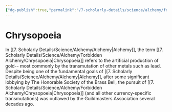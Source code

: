 ```yaml
---
{"dg-publish":true,"permalink":"/7-scholarly-details/science/alchemy/forbidden-alchemy/chrysopoeia/","noteIcon":""}
---
```


# Chrysopoeia

In [[7. Scholarly Details/Science/Alchemy/Alchemy\|Alchemy]], the term [[7. Scholarly Details/Science/Alchemy/Forbidden Alchemy/Chrysopoeia\|Chrysopoeia]] refers to the artificial production of gold-- most commonly by the transmutation of other metals such as lead. Despite being one of the fundamental goals of [[7. Scholarly Details/Science/Alchemy/Alchemy\|Alchemy]], after some significant lobbying by The Honorable Society of the Brass Bell, the pursuit of [[7. Scholarly Details/Science/Alchemy/Forbidden Alchemy/Chrysopoeia\|Chrysopoeia]] (and all other currency-specific transmutations) was outlawed by the Guildmasters Association several decades ago.